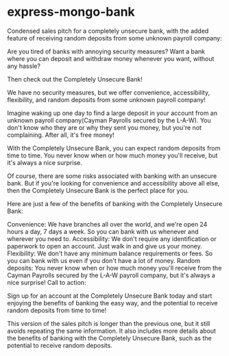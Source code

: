 # express-mongo-bank

Condensed sales pitch for a completely unsecure bank, with the added feature of receiving random deposits from some unknown payroll company:

Are you tired of banks with annoying security measures? Want a bank where you can deposit and withdraw money whenever you want, without any hassle?

Then check out the Completely Unsecure Bank!

We have no security measures, but we offer convenience, accessibility, flexibility, and random deposits from some unknown payroll company!

Imagine waking up one day to find a large deposit in your account from an unknown payroll company(Cayman Payrolls secured by the L-A-W). You don't know who they are or why they sent you money, but you're not complaining. After all, it's free money!

With the Completely Unsecure Bank, you can expect random deposits from time to time. You never know when or how much money you'll receive, but it's always a nice surprise.

Of course, there are some risks associated with banking with an unsecure bank. But if you're looking for convenience and accessibility above all else, then the Completely Unsecure Bank is the perfect place for you.

Here are just a few of the benefits of banking with the Completely Unsecure Bank:

Convenience: We have branches all over the world, and we're open 24 hours a day, 7 days a week. So you can bank with us whenever and wherever you need to.
Accessibility: We don't require any identification or paperwork to open an account. Just walk in and give us your money.
Flexibility: We don't have any minimum balance requirements or fees. So you can bank with us even if you don't have a lot of money.
Random deposits: You never know when or how much money you'll receive from the Cayman Payrolls secured by the L-A-W payroll company, but it's always a nice surprise!
Call to action:

Sign up for an account at the Completely Unsecure Bank today and start enjoying the benefits of banking the easy way, and the potential to receive random deposits from time to time!

This version of the sales pitch is longer than the previous one, but it still avoids repeating the same information. It also includes more details about the benefits of banking with the Completely Unsecure Bank, such as the potential to receive random deposits.
